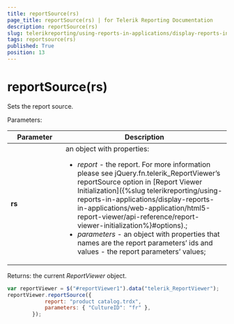 ```yaml
---
title: reportSource(rs)
page_title: reportSource(rs) | for Telerik Reporting Documentation
description: reportSource(rs)
slug: telerikreporting/using-reports-in-applications/display-reports-in-applications/web-application/html5-report-viewer/api-reference/reportviewer/methods/reportsource(rs)
tags: reportsource(rs)
published: True
position: 13
---
```

<style>
table th:first-of-type {
    width: 25%;
}
table th:nth-of-type(2) {
    width: 75%;
}
</style>

# reportSource(rs)

Sets the report source.

Parameters:


| Parameter | Description |
| ------ | ------ |
| __rs__ |an object with properties:<ul><li>*report* - the report. For more information please see jQuery.fn.telerik_ReportViewer’s reportSource option in [Report Viewer Initialization]({%slug telerikreporting/using-reports-in-applications/display-reports-in-applications/web-application/html5-report-viewer/api-reference/report-viewer-initialization%}#options).;</li><li>*parameters* - an object with properties that names are the report parameters’ ids and values - the report parameters’ values;</li></ul>|


Returns: the current *ReportViewer* object. 

    
````js
var reportViewer = $("#reportViewer1").data("telerik_ReportViewer");
reportViewer.reportSource({
            report: "product catalog.trdx",
            parameters: { "CultureID": "fr" },
        });
````

